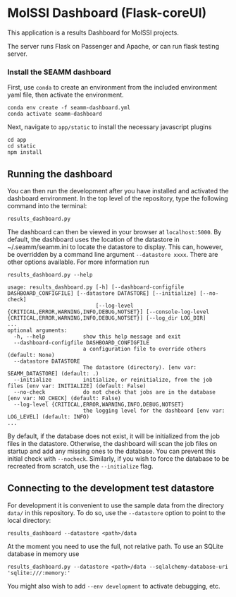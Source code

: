 # MolSSI Dashboard (Flask-coreUI)
This application is a results Dashboard for MolSSI projects.

The server runs Flask on Passenger and Apache, or can run flask testing server.

### Install the SEAMM dashboard

First, use `conda` to create an environment from the included environment yaml file, then activate the environment.

```
conda env create -f seamm-dashboard.yml
conda activate seamm-dashboard
```

Next, navigate to `app/static` to install the necessary javascript plugins

```
cd app
cd static
npm install
```

## Running the dashboard

You can then run the development after you have installed and activated the dashboard environment. In the top level of the repository, type the following command into the terminal:

```
results_dashboard.py
```

The dashboard can then be viewed in your browser at `localhost:5000`. By default, the dashboard uses the location of the datastore in ~/.seamm/seamm.ini to locate the datastore to display. This can, however, be overridden by a command line argument `--datastore xxxx`. There are other options available. For more information run

```
results_dashboard.py --help

usage: results_dashboard.py [-h] [--dashboard-configfile DASHBOARD_CONFIGFILE] [--datastore DATASTORE] [--initialize] [--no-check]
                            [--log-level {CRITICAL,ERROR,WARNING,INFO,DEBUG,NOTSET}] [--console-log-level {CRITICAL,ERROR,WARNING,INFO,DEBUG,NOTSET}] [--log_dir LOG_DIR]
...
optional arguments:
  -h, --help            show this help message and exit
  --dashboard-configfile DASHBOARD_CONFIGFILE
                        a configuration file to override others (default: None)
  --datastore DATASTORE
                        The datastore (directory). [env var: SEAMM_DATASTORE] (default: .)
  --initialize          initialize, or reinitialize, from the job files [env var: INITIALIZE] (default: False)
  --no-check            do not check that jobs are in the database [env var: NO_CHECK] (default: False)
  --log-level {CRITICAL,ERROR,WARNING,INFO,DEBUG,NOTSET}
                        the logging level for the dashboard [env var: LOG_LEVEL] (default: INFO)
...
```

By default, if the database does not exist, it will be initialized from the job files in the datastore. Otherwise, the dashboard will scan the job files on startup and add any missing ones to the database. You can prevent this initial check with `--nocheck`. Similarly, if you wish to force the database to be recreated from scratch, use the `--initialize` flag.

## Connecting to the development test datastore

For development it is convenient to use the sample data from the directory `data/` in this repository. To do so, use the `--datastore` option to point to the local directory:

```
results_dashboard --datastore <path>/data
```

At the moment you need to use the full, not relative path. To use an SQLite database in memory use

```
results_dashboard.py --datastore <path>/data --sqlalchemy-database-uri 'sqlite:///:memory:'
```

You might also wish to add `--env development` to activate debugging, etc.
